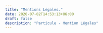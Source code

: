 ```yaml
---
title: "Mentions Légales."
date: 2020-07-02T14:53:13+06:00
draft: false
description: "Particule - Mention Légales"
---
```

